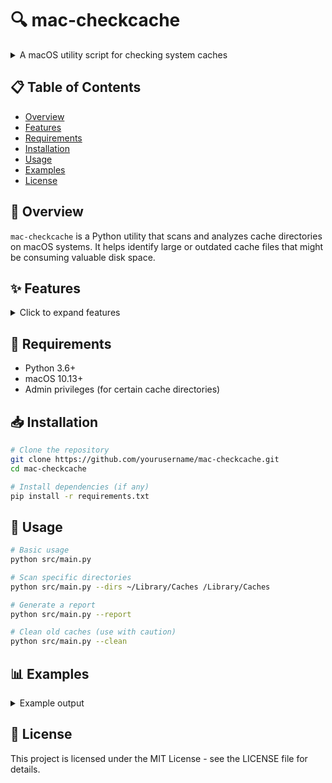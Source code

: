 # 🔍 mac-checkcache

<details>
    <summary>A macOS utility script for checking system caches</summary>
    
    This script provides a simple way to analyze and manage cache files on macOS systems, helping to identify potential disk space issues and improve system performance.
</details>

## 📋 Table of Contents

- [Overview](#overview)
- [Features](#features)
- [Requirements](#requirements)
- [Installation](#installation)
- [Usage](#usage)
- [Examples](#examples)
- [License](#license)

## 📝 Overview

`mac-checkcache` is a Python utility that scans and analyzes cache directories on macOS systems. It helps identify large or outdated cache files that might be consuming valuable disk space.

## ✨ Features

<details>
    <summary>Click to expand features</summary>
    
    - Scans common macOS cache locations
    - Reports cache size by application
    - Identifies outdated cache files
    - Provides options for safe cache cleaning
    - Generates detailed reports of cache usage
</details>

## 🔧 Requirements

- Python 3.6+
- macOS 10.13+
- Admin privileges (for certain cache directories)

## 📥 Installation

```bash
# Clone the repository
git clone https://github.com/yourusername/mac-checkcache.git
cd mac-checkcache

# Install dependencies (if any)
pip install -r requirements.txt
```

## 🚀 Usage

```bash
# Basic usage
python src/main.py

# Scan specific directories
python src/main.py --dirs ~/Library/Caches /Library/Caches

# Generate a report
python src/main.py --report

# Clean old caches (use with caution)
python src/main.py --clean
```

## 📊 Examples

<details>
    <summary>Example output</summary>
    
    ```
    === macOS Cache Report ===
    
    User Caches: 1.2 GB
        - Safari: 350 MB
        - Chrome: 420 MB
        - Spotify: 150 MB
    
    System Caches: 2.3 GB
        - Software Updates: 1.1 GB
        - App Store: 800 MB
        - Font Caches: 200 MB
    
    Recommendation: 650 MB of cache can be safely cleared
    ```
</details>

## 📜 License

This project is licensed under the MIT License - see the LICENSE file for details.